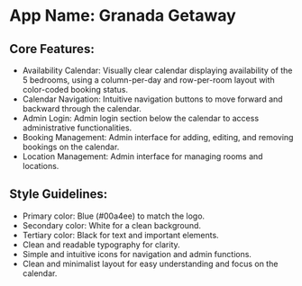 # **App Name**: Granada Getaway

## Core Features:

- Availability Calendar: Visually clear calendar displaying availability of the 5 bedrooms, using a column-per-day and row-per-room layout with color-coded booking status.
- Calendar Navigation: Intuitive navigation buttons to move forward and backward through the calendar.
- Admin Login: Admin login section below the calendar to access administrative functionalities.
- Booking Management: Admin interface for adding, editing, and removing bookings on the calendar.
- Location Management: Admin interface for managing rooms and locations.

## Style Guidelines:

- Primary color: Blue (#00a4ee) to match the logo.
- Secondary color: White for a clean background.
- Tertiary color: Black for text and important elements.
- Clean and readable typography for clarity.
- Simple and intuitive icons for navigation and admin functions.
- Clean and minimalist layout for easy understanding and focus on the calendar.